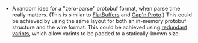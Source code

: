 
* A random idea for a "zero-parse" protobuf format, when parse time really
  matters. (This is similar to
  [FlatBuffers](https://github.com/google/flatbuffers) and [Cap'n
  Proto](https://capnproto.org/).) This could be achieved by using the same
  layout for both an in-memory protobuf structure and the wire format. This
  could be achieved using [redundant
  varints](https://github.com/protocolbuffers/protobuf/issues/1530), which allow
  varints to be padded to a statically-known size.
